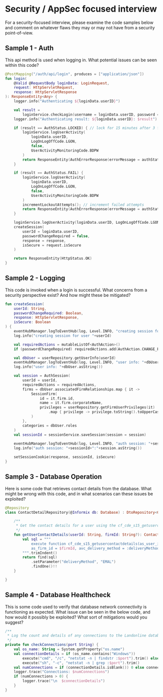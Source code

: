 # Security / AppSec focused interview

For a security-focused interview, please examine the code samples below and comment on whatever flaws they may or may not have from a security point-of-view.

## Sample 1 - Auth

This api method is used when logging in. What potential issues can be seen within this code?

```kotlin
@PostMapping("/auth/api/login", produces = ["application/json"])
fun login(
    @Valid @RequestBody loginData: LoginRequest,
    request: HttpServletRequest,
    response: HttpServletResponse
): ResponseEntity<Any> {
    logger.info("Authenticating ${loginData.userID}")

    val result =
        loginService.checkLogin(username = loginData.userID, password = loginData.password)
    logger.info("Authenticating result: ${loginData.userID}: $result")

    if (result == AuthStatus.LOCKED) { // lock for 15 minutes after 3 failed attempts
        loginService.logUserActivity(
            loginData.userID,
            LogOnLogOffCode.LGON,
            false,
            UserActivityMonitoringCode.BDPW
        )
        return ResponseEntity(AuthErrorResponse(errorMessage = authStatus.description), HttpStatus.UNAUTHORIZED)
    }

    if (result == AuthStatus.FAIL) {
        loginService.logUserActivity(
            loginData.userID,
            LogOnLogOffCode.LGON,
            false,
            UserActivityMonitoringCode.BDPW
        )
        incrementLockoutAttempts(); // increment failed attempts
        return ResponseEntity(AuthErrorResponse(errorMessage = authStatus.description), HttpStatus.UNAUTHORIZED)
    }

    loginService.logUserActivity(loginData.userID, LogOnLogOffCode.LGON, true)
    createSession(
        userId = loginData.userID,
        passwordChangeRequired = false,
        response = response,
        isSecure = request.isSecure
    )

    return ResponseEntity(HttpStatus.OK)
}
```

## Sample 2 - Logging

This code is invoked when a login is successful. What concerns from a security perspective exist? And how might these be mitigated?

```kotlin
fun createSession(
    userId: String,
    passwordChangeRequired: Boolean,
    response: HttpServletResponse,
    isSecure: Boolean
) {
    eventHubManager.logToEventHub(log, Level.INFO, "creating session for user "+userId)
    log.info("creating session for user "+userId)

    val requiredActions = mutableListOf<AuthAction>()
    if (passwordChangeRequired) requiredActions.add(AuthAction.CHANGE_PASSWORD)

    val dbUser = userRepository.getUserInfo(userId)
    eventHubManager.logToEventHub(log, Level.INFO, "user info: "+dbUser.asString())
    log.info("user info: "+dbUser.asString())

    val session = AuthSession(
        userId = userId,
        requiredActions = requiredActions,
        firms = dbUser.associatedFirmRelationships.map { it ->
            SessionFirm(
                id = it.firm.id,
                name = it.firm.corporateName,
                privileges = userRepository.getFirmUserPrivileges(it)
                    .map { privilege -> privilege.toString().toUpperCase() },
            )
        },
        categories = dbUser.roles
    )
    val sessionId = sessionService.saveSession(session = session)
    
    eventHubManager.logToEventHub(log, Level.INFO, "auth session: "+sessionId+":"+session.asString())
    log.info("auth session: "+sessionId+":"+session.asString())

    setSessionCookie(response, sessionId, isSecure)
}
```

## Sample 3 - Database Operation

Here is some code that retrieves contact details from the database. What might be wrong with this code, and in what scenarios can these issues be exploited?

```kotlin
@Repository
class ContactDetailRepository(@Informix db: Database) : DtoRepository<ContactDetail>(ContactDetail::class.java, db) {

    /**
     * Get the contact details for a user using the cf_cde_s15_getusercontactdetails function
     */
    fun getUserContactDetails(userId: String, firmId: String?): ContactDetail {
        val sql = """
            execute function cf_cde_s15_getusercontactdetails(as_user_id= $userId,
            as_firm_id = $firmId, avc_delivery_method = :deliveryMethod)
        """.trimIndent()
        return find(sql)
            .setParameter("deliveryMethod", "EMAL")
            .findOne()!!
    }

}
```

## Sample 4 - Database Healthcheck

This is some code used to verify that database network connectivity is functioning as expected. What issue can be seen in the below code, and how would it possibly be exploited? What sort of mitigations would you suggest?

```kotlin
/**
 * Log the count and details of any connections to the Landonline database
 */
private fun checkConnections(port String) {
    val os_name: String = System.getProperty("os.name")
    val connectionDetails = if (os_name.contains("Windows"))
        execute("cmd", "/c", "netstat -n | findstr :$port").trim() else
        execute("sh", "-c", "netstat -n | grep :$port").trim()
    val numConnections = if (connectionDetails.isBlank()) 0 else connectionDetails.lines().size
    logger.trace("Connections: $numConnections")
    if (numConnections > 0) {
        logger.trace("\n  $connectionDetails")
    }
}
```
